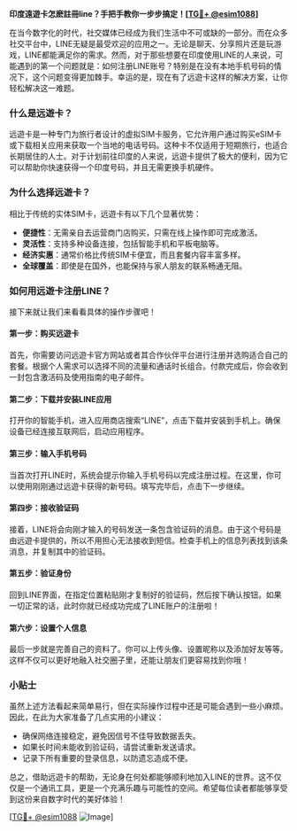 **印度遠遊卡怎麽註冊line？手把手教你一步步搞定！[[TG💪+ @esim1088](https://t.me/s/esim1088)]**

在当今数字化的时代，社交媒体已经成为我们生活中不可或缺的一部分。而在众多社交平台中，LINE无疑是最受欢迎的应用之一。无论是聊天、分享照片还是玩游戏，LINE都能满足你的需求。然而，对于那些想要在印度使用LINE的人来说，可能遇到的第一个问题就是：如何注册LINE账号？特别是在没有本地手机号码的情况下，这个问题变得更加棘手。幸运的是，现在有了远遊卡这样的解决方案，让你轻松解决这一难题。

### 什么是远遊卡？

远遊卡是一种专门为旅行者设计的虚拟SIM卡服务，它允许用户通过购买eSIM卡或下载相关应用来获取一个当地的电话号码。这种卡不仅适用于短期旅行，也适合长期居住的人士。对于计划前往印度的人来说，远遊卡提供了极大的便利，因为它可以帮助你快速获得一个印度号码，并且无需更换手机硬件。

### 为什么选择远遊卡？

相比于传统的实体SIM卡，远遊卡有以下几个显著优势：
- **便捷性**：无需亲自去运营商门店购买，只需在线上操作即可完成激活。
- **灵活性**：支持多种设备连接，包括智能手机和平板电脑等。
- **经济实惠**：通常价格比传统SIM卡便宜，而且套餐内容丰富多样。
- **全球覆盖**：即使是在国外，也能保持与家人朋友的联系畅通无阻。

### 如何用远遊卡注册LINE？

接下来就让我们来看看具体的操作步骤吧！

#### 第一步：购买远遊卡

首先，你需要访问远遊卡官方网站或者其合作伙伴平台进行注册并选购适合自己的套餐。根据个人需求可以选择不同的流量和通话时长组合。付款完成后，你会收到一封包含激活码及使用指南的电子邮件。

#### 第二步：下载并安装LINE应用

打开你的智能手机，进入应用商店搜索“LINE”，点击下载并安装到手机上。确保设备已经连接互联网后，启动应用程序。

#### 第三步：输入手机号码

当首次打开LINE时，系统会提示你输入手机号码以完成注册过程。在这里，你可以使用刚刚通过远遊卡获得的新号码。填写完毕后，点击下一步继续。

#### 第四步：接收验证码

接着，LINE将会向刚才输入的号码发送一条包含验证码的消息。由于这个号码是由远遊卡提供的，所以不用担心无法接收到短信。检查手机上的信息列表找到该条消息，并复制其中的验证码。

#### 第五步：验证身份

回到LINE界面，在指定位置粘贴刚才复制好的验证码，然后按下确认按钮。如果一切正常的话，此时你就已经成功完成了LINE账户的注册啦！

#### 第六步：设置个人信息

最后一步就是完善自己的资料了。你可以上传头像、设置昵称以及添加好友等等。这样不仅可以更好地融入社交圈子里，还能让朋友们更容易找到你哦！

### 小贴士

虽然上述方法看起来简单易行，但在实际操作过程中还是可能会遇到一些小麻烦。因此，在此为大家准备了几点实用的小建议：
- 确保网络连接稳定，避免因信号不佳导致数据丢失。
- 如果长时间未能收到验证码，请尝试重新发送请求。
- 记录下所有重要的登录信息，以防遗忘造成不便。

总之，借助远遊卡的帮助，无论身在何处都能够顺利地加入LINE的世界。这不仅仅是一个通讯工具，更是一个充满乐趣与可能性的空间。希望每位读者都能够享受到这份来自数字时代的美好体验！

[[TG💪+ @esim1088](https://t.me/s/esim1088) ![Image](https://i.postimg.cc/4NQfJmqS/Snipaste-2025-05-13-00-14-12.png)]